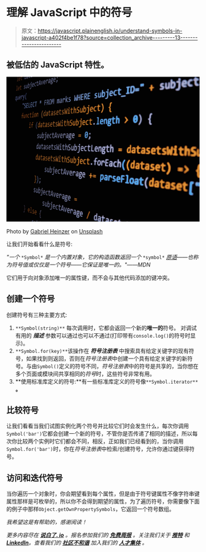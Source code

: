 # 理解 JavaScript 中的符号

> 原文：<https://javascript.plainenglish.io/understand-symbols-in-javascript-a402f4be1f78?source=collection_archive---------13----------------------->

## 被低估的 JavaScript 特性。

![](img/25da1e536d6db22f1a9e4dbbcc797a52.png)

Photo by [Gabriel Heinzer](https://unsplash.com/es/@6heinz3r?utm_source=medium&utm_medium=referral) on [Unsplash](https://unsplash.com?utm_source=medium&utm_medium=referral)

让我们开始看看什么是符号:

*"一个* `*Symbol*` *是一个内置对象，它的构造函数返回一个* `*symbol*` [*原语*](https://developer.mozilla.org/en-US/docs/Glossary/Primitive)*——也称为符号值或仅仅是一个符号——它保证是唯一的。"*——*MDN*

它们用于向对象添加唯一的属性键，而不会与其他代码添加的键冲突。

## **创建一个符号**

创建符号有三种主要方式:

1.  `**Symbol(string)**` 每次调用时，它都会返回一个新的**唯一的**符号。
    对调试有用的 ***描述*** 参数可以通过也可以不通过(打印带有`console.log()`的符号时显示)。
2.  `**Symbol.for(key)**`该操作在 ***符号注册表*** 中搜索具有给定关键字的现有符号，如果找到则返回，否则在*符号注册表*中创建一个具有给定关键字的新符号。与由`Symbol()`定义的符号不同，*符号注册表*中的符号是共享的，当你想在多个页面或模块间共享相同的*符号*时，这些符号非常有用。
3.  **使用标准库定义的符号:**有一些标准库定义的符号像`**Symbol.iterator**` **。**

## 比较符号

让我们看看当我们试图实例化两个符号并比较它们时会发生什么，每次你调用`Symbol('bar')`它都会创建一个新的符号，不管你是否传递了相同的描述，所以每次你比较两个实例时它们都会不同，相反，正如我们已经看到的，当你调用`Symbol.for('bar')`时，你在*符号注册表*中检索/创建符号，允许你通过键获得符号。

## 访问和迭代符号

当你遍历一个对象时，你会期望看到每个属性，但是由于符号键属性不像字符串键属性那样是可枚举的，所以你不会得到期望的属性，为了遍历符号，你需要像下面的例子中那样`Object.getOwnPropertySymbols`，它返回一个符号数组。

*我希望这是有帮助的，感谢阅读！*

*更多内容尽在* [***说白了. io***](https://plainenglish.io/) *。报名参加我们的* [***免费周报***](http://newsletter.plainenglish.io/) *。关注我们关于* [***推特***](https://twitter.com/inPlainEngHQ) *和*[***LinkedIn***](https://www.linkedin.com/company/inplainenglish/)*。查看我们的* [***社区不和谐***](https://discord.gg/GtDtUAvyhW) *加入我们的* [***人才集体***](https://inplainenglish.pallet.com/talent/welcome) *。*